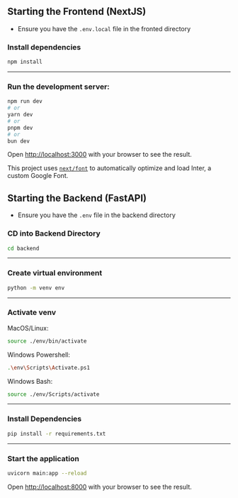 ## Starting the Frontend (NextJS)

- Ensure you have the `.env.local` file in the fronted directory

### Install dependencies

```bash
npm install
```

---

### Run the development server:

```bash
npm run dev
# or
yarn dev
# or
pnpm dev
# or
bun dev
```

Open [http://localhost:3000](http://localhost:3000) with your browser to see the result.

This project uses [`next/font`](https://nextjs.org/docs/basic-features/font-optimization) to automatically optimize and load Inter, a custom Google Font.

## Starting the Backend (FastAPI)

- Ensure you have the `.env` file in the backend directory

### CD into Backend Directory

```bash
cd backend
```

---

### Create virtual environment

```bash
python -m venv env
```

---

### Activate venv

MacOS/Linux:

```bash
source ./env/bin/activate
```

Windows Powershell:

```sh
.\env\Scripts\Activate.ps1
```

Windows Bash:

```bash
source ./env/Scripts/activate
```

---

### Install Dependencies

```bash
pip install -r requirements.txt
```

---

### Start the application

```bash
uvicorn main:app --reload
```

Open [http://localhost:8000](http://localhost:8000) with your browser to see the result.
